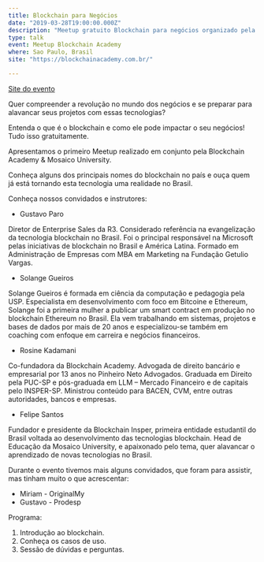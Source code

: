 ```yaml
---
title: Blockchain para Negócios
date: "2019-03-28T19:00:00.000Z"
description: "Meetup gratuito Blockchain para negócios organizado pela Blockchain Academy e realizado no Cubo Itaú em Sao Paulo, Brasil"
type: talk
event: Meetup Blockchain Academy
where: Sao Paulo, Brasil
site: "https://blockchainacademy.com.br/"

---
```


<a href="https://www.sympla.com.br/meetup-gratuito-blockchain-para-negocios__476451#info" target="_blank">Site do evento</a>

Quer compreender a revolução no mundo dos negócios e se preparar para alavancar seus projetos com essas tecnologias?

Entenda o que é o blockchain e como ele pode impactar o seu negócios! Tudo isso gratuitamente.

Apresentamos o primeiro Meetup realizado em conjunto pela Blockchain Academy & Mosaico University.

Conheça alguns dos principais nomes do blockchain no país e ouça quem já está tornando esta tecnologia uma realidade no Brasil. 

Conheça nossos convidados e instrutores:

- Gustavo Paro

Diretor de Enterprise Sales da R3. Considerado referência na evangelização da tecnologia blockchain no Brasil. Foi o principal responsável na Microsoft pelas iniciativas de blockchain no Brasil e América Latina. Formado em Administração de Empresas com MBA em Marketing na Fundação Getulio Vargas.

- Solange Gueiros 

Solange Gueiros é formada em ciência da computação e pedagogia pela USP. Especialista em desenvolvimento com foco em Bitcoine e Ethereum, Solange foi a primeira mulher a publicar um smart contract em produção no blockchain Ethereum no Brasil. Ela vem trabalhando em sistemas, projetos e bases de dados por mais de 20 anos e especializou-se também em coaching com enfoque em carreira e negócios financeiros.

- Rosine Kadamani 

Co-fundadora da Blockchain Academy. Advogada de direito bancário e empresarial por 13 anos no Pinheiro Neto Advogados. Graduada em Direito pela PUC-SP e pós-graduada em LLM – Mercado Financeiro e de capitais pelo INSPER-SP.  Ministrou conteúdo para BACEN, CVM, entre outras autoridades, bancos e empresas.

- Felipe Santos 

 Fundador e presidente da Blockchain Insper, primeira entidade estudantil do Brasil voltada ao desenvolvimento das tecnologias blockchain. Head de Educação da Mosaico University, e apaixonado pelo tema, quer alavancar o aprendizado de novas tecnologias no Brasil.

Durante o evento tivemos mais alguns convidados, que foram para assistir, mas tinham muito o que acrescentar:

- Miriam - OriginalMy
- Gustavo - Prodesp


Programa: 

1. Introdução ao blockchain.
2. Conheça os casos de uso.
3. Sessão de dúvidas e perguntas.
